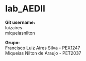 # lab_AEDII

**Git username:**
<br>luizaires <br>
miqueiasnilton

**Grupo:**
<br>Francisco Luiz Aires Silva - PEX1247<br>
Miqueias Nilton de Araujo - PET2037
